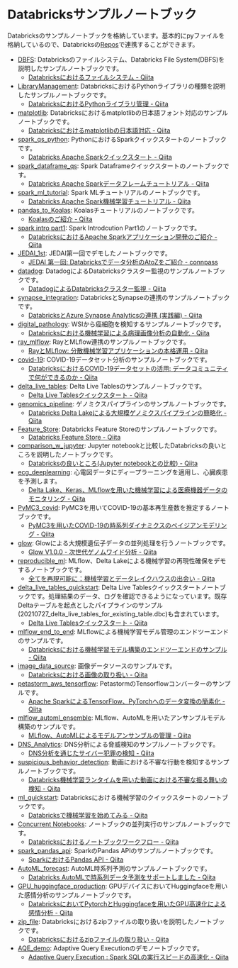 # Databricksサンプルノートブック

Databricksのサンプルノートブックを格納しています。基本的にpyファイルを格納しているので、Databricksの[Repos](https://qiita.com/taka_yayoi/items/b89f199ff0d3a4c16140)で連携することができます。

* [DBFS](https://github.com/taka-yayoi/public_repo/tree/main/DBFS): Databricksのファイルシステム、Databricks File System(DBFS)を説明したサンプルノートブックです。
  * [Databricksにおけるファイルシステム \- Qiita](https://qiita.com/taka_yayoi/items/e16c7272a7feb5ec9a92)
* [LibraryManagement](https://github.com/taka-yayoi/public_repo/tree/main/LibraryManagement): DatabricksにおけるPythonライブラリの種類を説明したサンプルノートブックです。
  * [DatabricksにおけるPythonライブラリ管理 \- Qiita](https://qiita.com/taka_yayoi/items/d3a46efdc1ad01a581d0)
* [matplotlib](https://github.com/taka-yayoi/public_repo/tree/main/matplotlib): Databricksにおけるmatplotlibの日本語フォント対応のサンプルノートブックです。
  * [Databricksにおけるmatplotlibの日本語対応 \- Qiita](https://qiita.com/taka_yayoi/items/f35a9c288966dc7077bb)
* [spark\_qs\_python](https://github.com/taka-yayoi/public_repo/tree/main/spark_qs_python): PythonにおけるSparkクイックスタートのノートブックです。
  * [Databricks Apache Sparkクイックスタート \- Qiita](https://qiita.com/taka_yayoi/items/bf5fb09a0108aa14770b)
* [spark\_dataframe\_qs](https://github.com/taka-yayoi/public_repo/tree/main/spark_dataframe_qs): Spark Dataframeクイックスタートのノートブックです。
  * [Databricks Apache Sparkデータフレームチュートリアル \- Qiita](https://qiita.com/taka_yayoi/items/2a7e9bb792eba316de4b)
* [spark\_ml\_tutorial](https://github.com/taka-yayoi/public_repo/tree/main/spark_ml_tutorial): Spark MLチュートリアルのノートブックです。
  * [Databricks Apache Spark機械学習チュートリアル \- Qiita](https://qiita.com/taka_yayoi/items/f169dcf4d517ac8dd644)
* [pandas\_to\_Koalas](https://github.com/taka-yayoi/public_repo/tree/main/pandas_to_Koalas): Koalasチュートリアルのノートブックです。
  * [Koalasのご紹介 \- Qiita](https://qiita.com/taka_yayoi/items/5bbb3280940e73395bf5)
* [spark intro part1](https://github.com/taka-yayoi/public_repo/tree/main/spark%20intro%20part1): Spark Introdcution Part1のノートブックです。
  * [DatabricksにおけるApache Sparkアプリケーション開発のご紹介 \- Qiita](https://qiita.com/taka_yayoi/items/f3eb1578a97bc2b68c37)
* [JEDAI\_1st](https://github.com/taka-yayoi/public_repo/tree/main/JEDAI_1st): JEDAI第一回でデモしたノートブックです。
  * [JEDAI 第一回: Databricksでデータ分析のAtoZをご紹介 \- connpass](https://jedai.connpass.com/event/209905/)
* [datadog](https://github.com/taka-yayoi/public_repo/tree/main/datadog): DatadogによるDatabricksクラスター監視のサンプルノートブックです。
  * [DatadogによるDatabricksクラスター監視 \- Qiita](https://qiita.com/taka_yayoi/items/722c7ee42d245406c9ca)
* [synapse\_integration](https://github.com/taka-yayoi/public_repo/tree/main/synapse_integration): DatabricksとSynapseの連携のサンプルノートブックです。
  * [DatabricksとAzure Synapse Analyticsの連携 \(実践編\) \- Qiita](https://qiita.com/taka_yayoi/items/0693337a8fe8f1cbc65a) 
* [digital\_pathology](https://github.com/taka-yayoi/public_repo/tree/main/digital_pathology): WSIから癌細胞を検知するサンプルノートブックです。
  * [Databricksにおける機械学習による病理画像分析の自動化 \- Qiita](https://qiita.com/taka_yayoi/items/3929677d4e0c9dffaef4) 
* [ray\_mlflow](https://github.com/taka-yayoi/public_repo/tree/main/ray_mlflow): RayとMLflow連携のサンプルノートブックです。
  * [RayとMLflow: 分散機械学習アプリケーションの本格運用 \- Qiita](https://qiita.com/taka_yayoi/items/078a5a0a74b18acdb03b)
* [covid\-19](https://github.com/taka-yayoi/public_repo/tree/main/covid-19): COVID-19データセット分析のサンプルノートブックです。
  * [DatabricksにおけるCOVID\-19データセットの活用: データコミュニティで何ができるのか \- Qiita](https://qiita.com/taka_yayoi/items/3d62c4dbdc0e39e4772c)
* [delta\_live\_tables](https://github.com/taka-yayoi/public_repo/tree/main/delta_live_tables): Delta Live Tablesのサンプルノートブックです。
  * [Delta Live Tablesクイックスタート \- Qiita](https://qiita.com/taka_yayoi/items/7fe8ed2c2f95fd53cc3d)
* [genomics\_pipeline](https://github.com/taka-yayoi/public_repo/tree/main/genomics_pipeline): ゲノミクスパイプラインのサンプルノートブックです。
  * [Databricks Delta Lakeによる大規模ゲノミクスパイプラインの簡略化 \- Qiita](https://qiita.com/taka_yayoi/items/2ae740ab884c26e5906e)
* [Feature\_Store](https://github.com/taka-yayoi/public_repo/tree/main/Feature_Store): Databricks Feature Storeのサンプルノートブックです。
  * [Databricks Feature Store \- Qiita](https://qiita.com/taka_yayoi/items/88ddec323537febf7784)
* [comparison\_w\_jupyter](https://github.com/taka-yayoi/public_repo/tree/main/comparison_w_jupyter): Jupyter notebookと比較したDatabricksの良いところを説明したノートブックです。
  * [Databricksの良いところ\(Jupyter notebookとの比較\) \- Qiita](https://qiita.com/taka_yayoi/items/d5ea3dede05a180091b2)
* [ecg\_deeplearning](https://github.com/taka-yayoi/public_repo/tree/main/ecg_deeplearning): 心電図データにディープラーニングを適用し、心臓疾患を予測します。
  * [Delta Lake、Keras、MLflowを用いた機械学習による医療機器データのモニタリング \- Qiita](https://qiita.com/taka_yayoi/items/65e463a3eab84d4e2ce7)
* [PyMC3\_covid](https://github.com/taka-yayoi/public_repo/tree/main/PyMC3_covid): PyMC3を用いてCOVID-19の基本再生産数を推定するノートブックです。
  * [PyMC3を用いたCOVID\-19の時系列ダイナミクスのベイジアンモデリング \- Qiita](https://qiita.com/taka_yayoi/items/4a0316853687957f6526)
* [glow](https://github.com/taka-yayoi/public_repo/tree/main/glow): Glowによる大規模遺伝子データの並列処理を行うノートブックです。
  * [Glow V1\.0\.0 \- 次世代ゲノムワイド分析 \- Qiita](https://qiita.com/taka_yayoi/items/d218797152fa480b6673)
* [reproducible\_ml](https://github.com/taka-yayoi/public_repo/tree/main/reproducible_ml): MLflow、Delta Lakeによる機械学習の再現性確保をデモするノートブックです。
  * [全てを再現可能に：機械学習とデータレイクハウスの出会い \- Qiita](https://qiita.com/taka_yayoi/items/cb1fafc96e7337d1fa58)
* [delta\_live\_tables\_quickstart](https://github.com/taka-yayoi/public_repo/tree/main/delta_live_tables_quickstart): Delta Live Tablesクイックスタートノートブックです。処理結果のデータ、ログを確認できるようになっています。既存Deltaテーブルを起点としたパイプラインのサンプル(20210727_delta_live_tables_for_existing_table.dbc)も含まれています。
  * [Delta Live Tablesクイックスタート \- Qiita](https://qiita.com/taka_yayoi/items/7fe8ed2c2f95fd53cc3d)
* [mlflow\_end\_to\_end](https://github.com/taka-yayoi/public_repo/tree/main/mlflow_end_to_end): MLflowによる機械学習モデル管理のエンドツーエンドのサンプルです。
  * [Databricksにおける機械学習モデル構築のエンドツーエンドのサンプル \- Qiita](https://qiita.com/taka_yayoi/items/f48ccd35e0452611d81b)
* [image\_data\_source](https://github.com/taka-yayoi/public_repo/tree/main/image_data_source): 画像データソースのサンプルです。
  * [Databricksにおける画像の取り扱い \- Qiita](https://qiita.com/taka_yayoi/items/8d4b1b61699d68a34e58)
* [petastorm\_aws\_tensorflow](https://github.com/taka-yayoi/public_repo/tree/main/petastorm_aws_tensorflow): PetastormのTensorflowコンバーターのサンプルです。
  * [Apache SparkによるTensorFlow、PyTorchへのデータ変換の簡素化 \- Qiita](https://qiita.com/taka_yayoi/items/94207008e2b1bcfd9c38)  
* [mlflow\_automl\_ensemble](https://github.com/taka-yayoi/public_repo/tree/main/mlflow_automl_ensemble): MLflow、AutoMLを用いたアンサンブルモデル構築のサンプルです。
  * [MLflow、AutoMLによるモデルアンサンブルの管理 \- Qiita](https://qiita.com/taka_yayoi/items/eec12fd4226b9c63f0c5)
* [DNS\_Analytics](https://github.com/taka-yayoi/public_repo/tree/main/DNS_Analytics): DNS分析による脅威検知のサンプルノートブックです。
  * [DNS分析を通じたサイバー犯罪の検知 \- Qiita](https://qiita.com/taka_yayoi/items/3320a1b26c65385baf75)
* [suspicious\_behavior\_detection](https://github.com/taka-yayoi/public_repo/tree/main/suspicious_behavior_detection): 動画における不審な行動を検知するサンプルノートブックです。
  * [Databricks機械学習ランタイムを用いた動画における不審な振る舞いの検知 \- Qiita](https://qiita.com/taka_yayoi/items/0dff172a79040ec5cfb6)
* [ml\_quickstart](https://github.com/taka-yayoi/public_repo/tree/main/ml_quickstart): Databricksにおける機械学習のクイックスタートのノートブックです。
  * [Databricksで機械学習を始めてみる \- Qiita](https://qiita.com/taka_yayoi/items/22f45cc82f6b5b1170ad)
* [Concurrent Notebooks](https://github.com/taka-yayoi/public_repo/tree/main/Concurrent%20Notebooks): ノートブックの並列実行のサンプルノートブックです。
  * [Databricksにおけるノートブックワークフロー \- Qiita](https://qiita.com/taka_yayoi/items/118fbc0ad8fa5471bc88)
* [spark\_pandas\_api](https://github.com/taka-yayoi/public_repo/tree/main/spark_pandas_api): SparkのPandas APIのサンプルノートブックです。
  * [SparkにおけるPandas API \- Qiita](https://qiita.com/taka_yayoi/items/db8e1ea52afe5c282c94)
* [AutoML\_forecast](https://github.com/taka-yayoi/public_repo/tree/main/AutoML_forecast): AutoML時系列予測のサンプルノートブックです。
  * [Databricks AutoMLで時系列データ予測をサポートしました \- Qiita](https://qiita.com/taka_yayoi/items/7d42bab3017774737ca9)
* [GPU\_huggingface\_production](https://github.com/taka-yayoi/public_repo/tree/main/GPU_huggingface_production): GPUデバイスにおいてHuggingfaceを用いた感情分析のサンプルノートブックです。
  * [DatabricksにおいてPytorchとHuggingfaceを用いたGPU高速化による感情分析 \- Qiita](https://qiita.com/taka_yayoi/items/84e446540277918b1a9c) 
* [zip\_file](https://github.com/taka-yayoi/public_repo/tree/main/zip_file): Databricksにおけるzipファイルの取り扱いを説明したノートブックです。
  * [Databricksにおけるzipファイルの取り扱い \- Qiita](https://qiita.com/taka_yayoi/items/0197d5c985089255f16a)
* [AQE\_demo](https://github.com/taka-yayoi/public_repo/tree/main/AQE_demo): Adaptive Query Executionのデモノートブックです。
  * [Adaptive Query Execution : Spark SQLの実行スピードの高速化 \- Qiita](https://qiita.com/taka_yayoi/items/f01d1bbbaeda2857d5f7)
